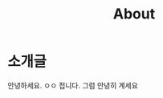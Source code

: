 ﻿---
permalink: /about/
title: "About"
excerpt: "Minimal Mistakes is a flexible two-column Jekyll theme."
author_profile: true
last_modified_at: 2025-01-28
layout: single
toc: true
---

# 소개글
안녕하세요. ㅇㅇ 
접니다. 그럼 안녕히 계세요